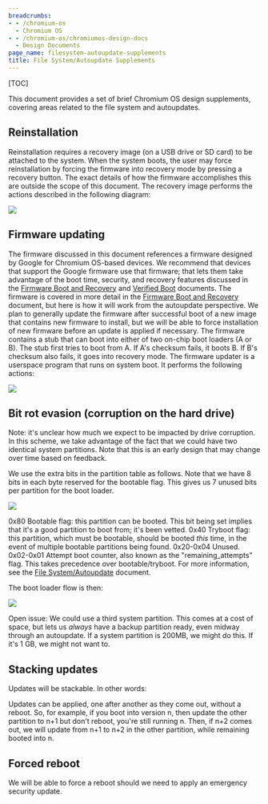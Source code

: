 ```yaml
---
breadcrumbs:
- - /chromium-os
  - Chromium OS
- - /chromium-os/chromiumos-design-docs
  - Design Documents
page_name: filesystem-autoupdate-supplements
title: File System/Autoupdate Supplements
---
```


[TOC]

This document provides a set of brief Chromium OS design supplements, covering
areas related to the file system and autoupdates.

## Reinstallation

Reinstallation requires a recovery image (on a USB drive or SD card) to be
attached to the system. When the system boots, the user may force reinstallation
by forcing the firmware into recovery mode by pressing a recovery button. The
exact details of how the firmware accomplishes this are outside the scope of
this document.
The recovery image performs the actions described in the following diagram:

![](/chromium-os/chromiumos-design-docs/filesystem-autoupdate-supplements/recovery_image.png)

## Firmware updating

The firmware discussed in this document references a firmware designed by Google
for Chromium OS-based devices. We recommend that devices that support the Google
firmware use that firmware; that lets them take advantage of the boot time,
security, and recovery features discussed in the [Firmware Boot and
Recovery](/chromium-os/chromiumos-design-docs/firmware-boot-and-recovery) and
[Verified Boot](/chromium-os/chromiumos-design-docs/verified-boot) documents.
The firmware is covered in more detail in the [Firmware Boot and
Recovery](/chromium-os/chromiumos-design-docs/firmware-boot-and-recovery)
document, but here is how it will work from the autoupdate perspective.
We plan to generally update the firmware after successful boot of a new image
that contains new firmware to install, but we will be able to force installation
of new firmware before an update is applied if necessary.
The firmware contains a stub that can boot into either of two on-chip boot
loaders (A or B). The stub first tries to boot from A. If A's checksum fails, it
boots B. If B's checksum also fails, it goes into recovery mode.
The firmware updater is a userspace program that runs on system boot. It
performs the following actions:

![](/chromium-os/chromiumos-design-docs/filesystem-autoupdate-supplements/firmware_updater.png)

## Bit rot evasion (corruption on the hard drive)

Note: it's unclear how much we expect to be impacted by drive corruption.
In this scheme, we take advantage of the fact that we could have two identical
system partitions.
Note that this is an early design that may change over time based on feedback.

We use the extra bits in the partition table as follows. Note that we have 8
bits in each byte reserved for the bootable flag. This gives us 7 unused bits
per partition for the boot loader.

![](/chromium-os/chromiumos-design-docs/filesystem-autoupdate-supplements/partition_extra_bits.png)

0x80 Bootable flag: this partition can be booted. This bit being set implies
that it's a good partition to boot from; it's been vetted. 0x40 Tryboot flag:
this partition, which must be bootable, should be booted *this* time, in the
event of multiple bootable partitions being found. 0x20-0x04 Unused. 0x02-0x01
Attempt boot counter, also known as the "remaining_attempts" flag. This takes
precedence over bootable/tryboot. For more information, see the [File
System/Autoupdate](/chromium-os/chromiumos-design-docs/filesystem-autoupdate)
document.

The boot loader flow is then:

![](/chromium-os/chromiumos-design-docs/filesystem-autoupdate-supplements/bootloader_flow.png)

Open issue: We could use a third system partition. This comes at a cost of
space, but lets us *always* have a backup partition ready, even midway through
an autoupdate. If a system partition is 200MB, we might do this. If it's 1 GB,
we might not want to.

## Stacking updates

Updates will be stackable. In other words:

Updates can be applied, one after another as they come out, without a reboot.
So, for example, if you boot into version n, then update the other partition to
n+1 but don't reboot, you're still running n. Then, if n+2 comes out, we will
update from n+1 to n+2 in the other partition, while remaining booted into n.

## Forced reboot

We will be able to force a reboot should we need to apply an emergency security
update.
